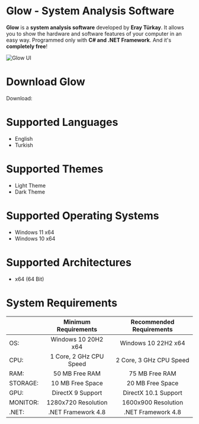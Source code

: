 # Glow - System Analysis Software

**Glow** is a **system analysis software** developed by **Eray Türkay**. It allows you to show the hardware and software features of your computer in an easy way. Programmed only with **C# and .NET Framework**. And it's **completely free**!

![Glow UI](https://roines45.github.io/assets/images/glow_images/glow_light.png)

# Download Glow

Download: 

# Supported Languages

- English
- Turkish

# Supported Themes

- Light Theme
- Dark Theme

# Supported Operating Systems

- Windows 11 x64
- Windows 10 x64

# Supported Architectures

- x64 (64 Bit)

# System Requirements

|  | Minimum Requirements | Recommended Requirements |
|--|:--:|:--:|
| OS: | Windows 10 20H2 x64 | Windows 10 22H2 x64 |
| CPU: | 1 Core, 2 GHz CPU Speed | 2 Core, 3 GHz CPU Speed |
| RAM: | 50 MB Free RAM | 75 MB Free RAM |
| STORAGE: | 10 MB Free Space | 20 MB Free Space |
| GPU: | DirectX 9 Support | DirectX 10.1 Support |
| MONITOR: | 1280x720 Resolution | 1600x900 Resolution |
| .NET: | .NET Framework 4.8 | .NET Framework 4.8 |
